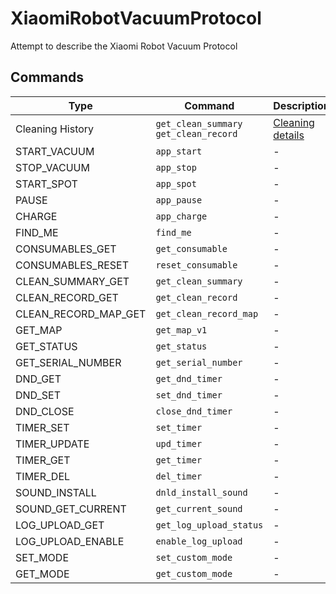 # XiaomiRobotVacuumProtocol
Attempt to describe the Xiaomi Robot Vacuum Protocol



## Commands

| Type | Command | Description |
| ------ | --------- | -----------| 
| Cleaning History | `get_clean_summary` `get_clean_record` |  [Cleaning details](cleanSummary+detail.md)  |
|    START_VACUUM | `app_start`| - | 
|    STOP_VACUUM | `app_stop`| - | 
|    START_SPOT | `app_spot`| - | 
|    PAUSE | `app_pause`| - | 
|    CHARGE | `app_charge`| - | 
|    FIND_ME | `find_me`| - | 
|    CONSUMABLES_GET | `get_consumable`| - | 
|    CONSUMABLES_RESET | `reset_consumable`| - | 
|    CLEAN_SUMMARY_GET | `get_clean_summary`| - | 
|    CLEAN_RECORD_GET | `get_clean_record`| - | 
|    CLEAN_RECORD_MAP_GET | `get_clean_record_map`| - | 
|    GET_MAP | `get_map_v1`| - | 
|    GET_STATUS | `get_status`| - | 
|    GET_SERIAL_NUMBER | `get_serial_number`| - | 
|    DND_GET | `get_dnd_timer`| - | 
|    DND_SET | `set_dnd_timer`| - | 
|    DND_CLOSE | `close_dnd_timer`| - | 
|    TIMER_SET | `set_timer`| - | 
|    TIMER_UPDATE | `upd_timer`| - | 
|    TIMER_GET | `get_timer`| - | 
|    TIMER_DEL | `del_timer`| - | 
|    SOUND_INSTALL | `dnld_install_sound`| - | 
|    SOUND_GET_CURRENT | `get_current_sound`| - | 
|    LOG_UPLOAD_GET | `get_log_upload_status`| - | 
|    LOG_UPLOAD_ENABLE | `enable_log_upload`| - | 
|    SET_MODE | `set_custom_mode`| - | 
|    GET_MODE | `get_custom_mode`| - | 
